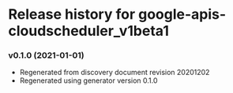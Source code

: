 # Release history for google-apis-cloudscheduler_v1beta1

### v0.1.0 (2021-01-01)

* Regenerated from discovery document revision 20201202
* Regenerated using generator version 0.1.0


